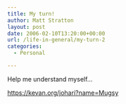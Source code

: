 ```yaml
---
title: My turn!
author: Matt Stratton
layout: post
date: 2006-02-10T13:20:00+00:00
url: /life-in-general/my-turn-2
categories:
  - Personal

---
```

Help me understand myself&#8230;

<https://kevan.org/johari?name=Mugsy>